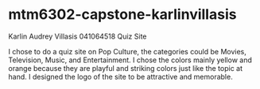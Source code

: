# mtm6302-capstone-karlinvillasis
Karlin Audrey Villasis
041064518
Quiz Site

I chose to do a quiz site on Pop Culture, the categories could be Movies, Television, Music, and Entertainment. I chose the colors mainly yellow and orange because they are playful and striking colors just like the topic at hand. I designed the logo of the site to be attractive and memorable. 

